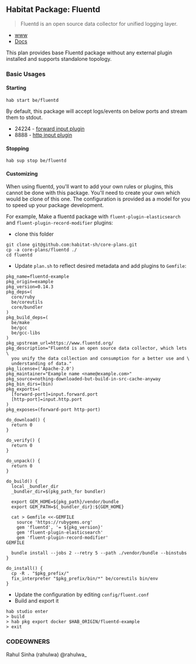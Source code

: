 ## Habitat Package: Fluentd

> Fluentd is an open source data collector for unified logging layer.

- [www](https://www.fluentd.org/)
- [Docs](https://docs.fluentd.org/v0.14/articles/quickstart)

This plan provides base Fluentd package without any external plugin installed and supports standalone topology.

### Basic Usages

#### Starting

```shell
hab start be/fluentd
```

By default, this package will accept logs/events on below ports and stream them to stdout.
- 24224 - [forward input plugin](https://docs.fluentd.org/v0.14/articles/in_forward)
- 8888  - [http input plugin](https://docs.fluentd.org/v0.14/articles/in_http)

#### Stopping

```shell
hab sup stop be/fluentd
```

#### Customizing

When using fluentd, you'll want to add your own rules or plugins, this cannot be done with this package. You'll need to create your own which would be clone of this one. The configuration is provided as a model for you to speed up your package development.

For example, Make a fluentd package with `fluent-plugin-elasticsearch` and `fluent-plugin-record-modifier` plugins:
- clone this folder

```shell
git clone git@github.com:habitat-sh/core-plans.git
cp -a core-plans/fluentd ./
cd fluentd
```

- Update `plan.sh` to reflect desired metadata and add plugins to `Gemfile`:

```shell
pkg_name=fluentd-example
pkg_origin=example
pkg_version=0.14.3
pkg_deps=(
  core/ruby
  be/coreutils
  core/bundler
)
pkg_build_deps=(
  be/make
  be/gcc
  be/gcc-libs
)
pkg_upstream_url=https://www.fluentd.org/
pkg_description="Fluentd is an open source data collector, which lets \
  you unify the data collection and consumption for a better use and \
  understanding of data."
pkg_license=('Apache-2.0')
pkg_maintainer="Example name <name@example.com>"
pkg_source=nothing-downloaded-but-build-in-src-cache-anyway
pkg_bin_dirs=(bin)
pkg_exports=(
  [forward-port]=input.forward.port
  [http-port]=input.http.port
)
pkg_exposes=(forward-port http-port)

do_download() {
  return 0
}

do_verify() {
  return 0
}

do_unpack() {
  return 0
}

do_build() {
  local _bundler_dir
  _bundler_dir=$(pkg_path_for bundler)

  export GEM_HOME=${pkg_path}/vendor/bundle
  export GEM_PATH=${_bundler_dir}:${GEM_HOME}

  cat > Gemfile <<-GEMFILE
    source 'https://rubygems.org'
    gem 'fluentd', '= ${pkg_version}'
    gem 'fluent-plugin-elasticsearch'
    gem 'fluent-plugin-record-modifier'
GEMFILE

  bundle install --jobs 2 --retry 5 --path ./vendor/bundle --binstubs
}

do_install() {
  cp -R . "$pkg_prefix/"
  fix_interpreter "$pkg_prefix/bin/*" be/coreutils bin/env
}

```

- Update the configuration by editing `config/fluent.conf`
- Build and export it

```shell
hab studio enter
> build
> hab pkg export docker $HAB_ORIGIN/fluentd-example
> exit
```

### CODEOWNERS

Rahul Sinha (rahulwa) @rahulwa_
